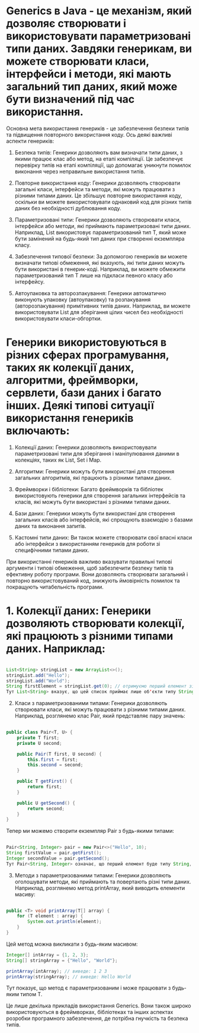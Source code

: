 # Generics в Java - це механізм, який дозволяє створювати і використовувати параметризовані типи даних. Завдяки генерикам, ви можете створювати класи, інтерфейси і методи, які мають загальний тип даних, який може бути визначений під час використання.

Основна мета використання генериків - це забезпечення безпеки типів та підвищення повторного використання коду. Ось деякі важливі аспекти генериків:

1. Безпека типів: Генерики дозволяють вам визначати типи даних, з якими працює клас або метод, на етапі компіляції. Це забезпечує перевірку типів на етапі компіляції, що допомагає уникнути помилок виконання через неправильне використання типів.

2. Повторне використання коду: Генерики дозволяють створювати загальні класи, інтерфейси та методи, які можуть працювати з різними типами даних. Це збільшує повторне використання коду, оскільки ви можете використовувати однаковий код для різних типів даних без необхідності дублювання коду.

3. Параметризовані типи: Генерики дозволяють створювати класи, інтерфейси або методи, які приймають параметризовані типи даних. Наприклад, List<T> використовує параметризований тип T, який може бути замінений на будь-який тип даних при створенні екземпляра класу.

4. Забезпечення типової безпеки: За допомогою генериків ви можете визначати типові обмеження, які вказують, які типи даних можуть бути використані в генерик-коді. Наприклад, ви можете обмежити параметризований тип T лише на підкласи певного класу або інтерфейсу.

5. Автоупаковка та авторозпакування: Генерики автоматично виконують упаковку (автоупаковку) та розпакування (авторозпакування) примітивних типів даних. Наприклад, ви можете використовувати List<Integer> для зберігання цілих чисел без необхідності використовувати класи-обгортки.

# Генерики використовуються в різних сферах програмування, таких як колекції даних, алгоритми, фреймворки, сервлети, бази даних і багато інших. Деякі типові ситуації використання генериків включають:

1. Колекції даних: Генерики дозволяють використовувати параметризовані типи для зберігання і маніпулювання даними в колекціях, таких як List, Set і Map.

2. Алгоритми: Генерики можуть бути використані для створення загальних алгоритмів, які працюють з різними типами даних.

3. Фреймворки і бібліотеки: Багато фреймворків та бібліотек використовують генерики для створення загальних інтерфейсів та класів, які можуть бути використані з різними типами даних.

4. Бази даних: Генерики можуть бути використані для створення загальних класів або інтерфейсів, які спрощують взаємодію з базами даних та виконання запитів.

5. Кастомні типи даних: Ви також можете створювати свої власні класи або інтерфейси з використанням генериків для роботи зі специфічними типами даних.

При використанні генериків важливо вказувати правильні типові аргументи і типові обмеження, щоб забезпечити безпеку типів та ефективну роботу програми. Вони дозволяють створювати загальний і повторно використовуваний код, знижують ймовірність помилок та покращують читабельність програми.




# 1. Колекції даних: Генерики дозволяють створювати колекції, які працюють з різними типами даних. Наприклад:

```java

List<String> stringList = new ArrayList<>();
stringList.add("Hello");
stringList.add("World");
String firstElement = stringList.get(0); // отримуємо перший елемент зі списку
Тут List<String> вказує, що цей список приймає лише об'єкти типу String.
  ```

2. Класи з параметризованими типами: Генерики дозволяють створювати класи, які можуть працювати з різними типами даних. Наприклад, розглянемо клас Pair, який представляє пару значень:


```java
 
public class Pair<T, U> {
    private T first;
    private U second;

    public Pair(T first, U second) {
        this.first = first;
        this.second = second;
    }

    public T getFirst() {
        return first;
    }

    public U getSecond() {
        return second;
    }
}
```
Тепер ми можемо створити екземпляр Pair з будь-якими типами:


```java
 
Pair<String, Integer> pair = new Pair<>("Hello", 10);
String firstValue = pair.getFirst();
Integer secondValue = pair.getSecond();
Тут Pair<String, Integer> означає, що перший елемент буде типу String, а другий - типу Integer.
```
3. Методи з параметризованими типами: Генерики дозволяють оголошувати методи, які приймають та повертають різні типи даних. Наприклад, розглянемо метод printArray, який виводить елементи масиву:


```java
 
public <T> void printArray(T[] array) {
    for (T element : array) {
        System.out.println(element);
    }
}
```
Цей метод можна викликати з будь-яким масивом:

 
```java
Integer[] intArray = {1, 2, 3};
String[] stringArray = {"Hello", "World"};

printArray(intArray); // виведе: 1 2 3
printArray(stringArray); // виведе: Hello World
```
Тут <T> показує, що метод є параметризованим і може працювати з будь-яким типом T.

Це лише декілька прикладів використання Generics. Вони також широко використовуються в фреймворках, бібліотеках та інших аспектах розробки програмного забезпечення, де потрібна гнучкість та безпека типів.
